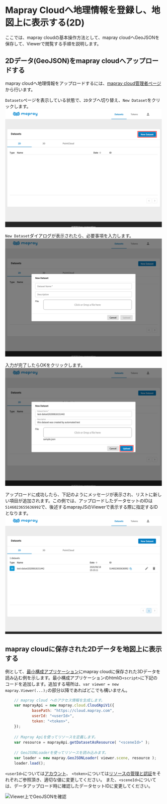 <!---
title: "　mapray cloudへ登録(2D)"
date: 2019-07-16T18:02:17+09:00
draft: false
description: ""
keywords: ["maprayJS", "ブラウザ", "3D地図", "レンダリング"]
type: overview
menu: main
bookShowToC: false
weight: 1030
--->

# Mapray Cloudへ地理情報を登録し、地図上に表示する(2D)

ここでは、mapray cloudの基本操作方法として、mapray cloudへGeoJSONを保存して、Viewerで閲覧する手順を説明します。


## 2Dデータ(GeoJSON)をmapray cloudへアップロードする
mapray cloudへ地理情報をアップロードするには、[mapray cloud管理者ページ](https://cloud.mapray.com)から行います。

`Datasets`ページを表示している状態で、`2D`タブへ切り替え、`New Dataset`をクリックします。
![Datasets > 2Dタブ](images/screenshot-24-open-2d-dataset-dialog-before.png-annotated.svg)


`New Dataset`ダイアログが表示されたら、必要事項を入力します。
![New Dataset ダイアログ](images/screenshot-25-open-2d-dataset-dialog-after.png)

入力が完了したらOKをクリックします。
![New Dataset ダイアログ（入力済み）](images/screenshot-27-27-click-before.png-annotated.svg)

アップロードに成功したら、下記のようにメッセージが表示され、リストに新しい項目が追加されます。この例では、アップロードしたデータセットのIDは` 5146023655636992 `で、後述するmaprayJSのViewerで表示する際に指定するIDとなります。
![アップロード完了](images/screenshot-29-press-edit-to-edit-page-before.png)






## mapray cloudに保存された2Dデータを地図上に表示する

例として、[最小構成アプリケーション](../gettingstarted/)にmapray cloudに保存された3Dデータを読み込む例を示します。最小構成アプリケーションのhtmlの`<script>`に下記のコードを追加します。追加する場所は、`var viewer = new mapray.Viewer(...);`の部分以降であればどこでも構いません。
```javascript
    // mapray cloud へのアクセス情報を生成します。
    var maprayApi = new mapray.cloud.CloudApiV1({
            basePath: "https://cloud.mapray.com",
            userId: "<userId>",
            token: "<token>",
    });

    // Mapray Apiを使ってリソースを定義します。
    var resource = maprayApi.getDatasetAsResource( "<sceneId>" );

    // GeoJSONLoaderを使ってリソースを読み込みます。
    var loader = new mapray.GeoJSONLoader( viewer.scene, resource );
    loader.load();
```
`<userId>`については[アカウント](../account/)、
`<token>`については[リソースの管理と認証](../token/#Tokenの作成手順)をそれぞれご参照頂き、適切な値に変更してください。
また、`<sceneId>`については、データアップロード時に確認したデータセットIDに変更してください。

![Viewer上でGeoJSONを確認](images/screenshot-viewer-2d.png)
